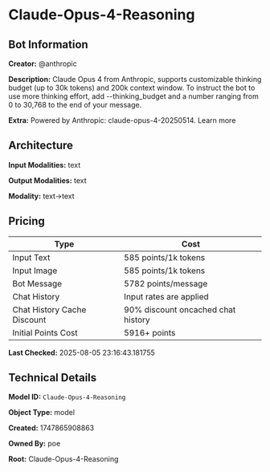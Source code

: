 # Claude-Opus-4-Reasoning

## Bot Information

**Creator:** @anthropic

**Description:** Claude Opus 4 from Anthropic, supports customizable thinking budget (up to 30k tokens) and 200k context window.
To instruct the bot to use more thinking effort, add --thinking_budget and a number ranging from 0 to 30,768 to the end of your message.

**Extra:** Powered by Anthropic: claude-opus-4-20250514. Learn more


## Architecture

**Input Modalities:** text

**Output Modalities:** text

**Modality:** text->text


## Pricing

| Type | Cost |
|------|------|
| Input Text | 585 points/1k tokens |
| Input Image | 585 points/1k tokens |
| Bot Message | 5782 points/message |
| Chat History | Input rates are applied |
| Chat History Cache Discount | 90% discount oncached chat history |
| Initial Points Cost | 5916+ points |

**Last Checked:** 2025-08-05 23:16:43.181755


## Technical Details

**Model ID:** `Claude-Opus-4-Reasoning`

**Object Type:** model

**Created:** 1747865908863

**Owned By:** poe

**Root:** Claude-Opus-4-Reasoning
